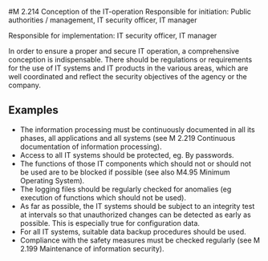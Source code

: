 #M 2.214 Conception of the IT-operation
Responsible for initiation: Public authorities / management, IT security officer, IT manager

Responsible for implementation: IT security officer, IT manager

In order to ensure a proper and secure IT operation, a comprehensive conception is indispensable. There should be regulations or requirements for the use of IT systems and IT products in the various areas, which are well coordinated and reflect the security objectives of the agency or the company.



## Examples 
* The information processing must be continuously documented in all its phases, all applications and all systems (see M 2.219 Continuous documentation of information processing).
* Access to all IT systems should be protected, eg. By passwords.
* The functions of those IT components which should not or should not be used are to be blocked if possible (see also M4.95 Minimum Operating System).
* The logging files should be regularly checked for anomalies (eg execution of functions which should not be used).
* As far as possible, the IT systems should be subject to an integrity test at intervals so that unauthorized changes can be detected as early as possible. This is especially true for configuration data.
* For all IT systems, suitable data backup procedures should be used.
* Compliance with the safety measures must be checked regularly (see M 2.199 Maintenance of information security).




